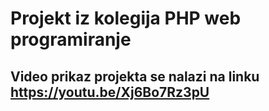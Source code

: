 # Projekt iz kolegija PHP web programiranje

## Video prikaz projekta se nalazi na linku https://youtu.be/Xj6Bo7Rz3pU
